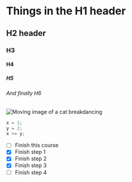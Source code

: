 # Things in the H1 header
## H2 header
### H3
#### H4
##### H5
###### And finally H6

![Moving image of a cat breakdancing](https://media.tenor.com/TF8Bf57vrygAAAAM/breakdancing-cat.gif)

``` java
x = 1;
y = 2;
x += y;
```
- [ ] Finish this course
- [x] Finish step 1
- [x] Finish step 2
- [x] Finish step 3
- [ ] Finish step 4
